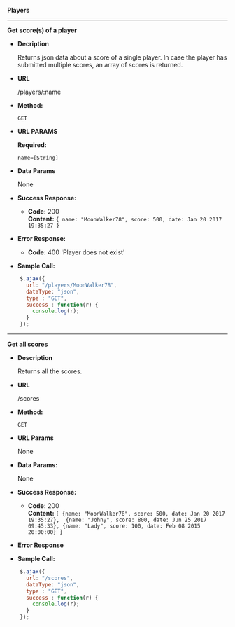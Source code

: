 **Players**

----
**Get score(s) of a player**

* **Decription**

  Returns json data about a score of a single player. In case the player has submitted multiple scores, an array of scores is returned.
    
* **URL**

    /players/:name
    
* **Method:**

    `GET`

* **URL PARAMS**

  **Required:**
  
  `name=[String]`
  
* **Data Params**

  None
  
* **Success Response:**

  * **Code:** 200 <br />
    **Content:** `{ name: "MoonWalker78", score: 500, date: Jan 20 2017 19:35:27 }`

* **Error Response:**
  
  * **Code:** 400 'Player does not exist'
 
    
* **Sample Call:**

```javascript
    $.ajax({
      url: "/players/MoonWalker78",
      dataType: "json",
      type : "GET",
      success : function(r) {
        console.log(r);
      }
    });
  ```
  
----
**Get all scores**

* **Description**

  Returns all the scores.

* **URL**

    /scores
    
* **Method:**

  `GET`

* **URL Params**

  None
  
* **Data Params:**

  None
  
* **Success Response:**

  * **Code:** 200 <br />
    **Content:** 
    `[ {name: "MoonWalker78", score: 500, date: Jan 20 2017 19:35:27}, 
    {name: "Johny", score: 800, date: Jun 25 2017 09:45:33},
    {name: "Lady", score: 100, date: Feb 08 2015 20:00:00} ]`
    
* **Error Response**

* **Sample Call:**

```javascript
    $.ajax({
      url: "/scores",
      dataType: "json",
      type : "GET",
      success : function(r) {
        console.log(r);
      }
    });
  ```
